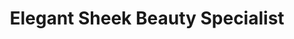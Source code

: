 ---
title: "Elegant Sheek Beauty Specialist"
url: /croydon/elegant-sheek-beauty-specialist/
shop: Kosmetik
---